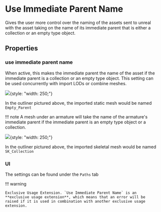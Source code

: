 # Use Immediate Parent Name
Gives the user more control over the naming of the assets sent to unreal with the asset taking on the name of its immediate parent that is either a collection or an empty type object.

## Properties
### use immediate parent name
When active, this makes the immediate parent the name of the asset if the immediate parent is a collection or an empty type object. This setting can be used concurrently with import LODs or combine meshes.

![](./images/use-immediate-parent-name/0.png){style: "width: 250;"}

In the outliner pictured above, the imported static mesh would be named `Empty_Parent`

!!! note
A mesh under an armature will take the name of the armature's immediate parent if the immediate parent is an empty type object or a collection.

![](./images/use-immediate-parent-name/1.png){style: "width: 250;"}

In the outliner pictured above, the imported skeletal mesh would be named `SK_Collection`

### UI
The settings can be found under the `Paths` tab

!!! warning

    Exclusive Usage Extension. `Use Immediate Parent Name` is an **exclusive usage extension**, which means that an error will be raised if it is used in combination with another exclusive usage extension.
